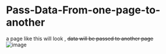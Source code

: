 # Pass-Data-From-one-page-to-another
a page like this will look , ~~data will be passed to another page~~ <br>
![image](https://github.com/VarunaBansod/Pass-Data-From-one-page-to-another/assets/65997106/c43d11e9-c1d4-4cb3-91ee-d6b1569f0636)

